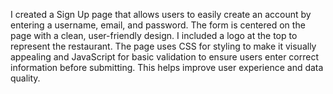 I created a Sign Up page that allows users to easily create an account by entering a username, email, and password. The form is centered on the page with a clean, user-friendly design. I included a logo at the top to represent the restaurant. The page uses CSS for styling to make it visually appealing and JavaScript for basic validation to ensure users enter correct information before submitting. This helps improve user experience and data quality.
